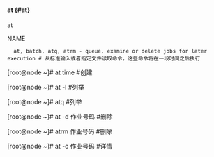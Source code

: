 #### at {#at}

at

NAME

      at, batch, atq, atrm - queue, examine or delete jobs for later execution # 从标准输入或者指定文件读取命令，这些命令将在一段时间之后执行

[root@node ~]#  at time                  #创建

[root@node ~]#  at -l                        #列举

[root@node ~]#  atq                         #列举

[root@node ~]#  at -d  作业号码     #删除

[root@node ~]#  atrm  作业号码     #删除

[root@node ~]#  at -c  作业号码     #详情